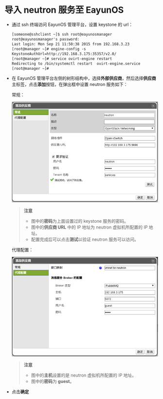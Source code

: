 # 导入 neutron 服务至 EayunOS

   * 通过 ssh 终端访问 EayunOS 管理平台，设置 keystone 的 url：

     ```
     [someone@sshclient ~]$ ssh root@eayunosmanager
     root@eayunosmanager's password:
     Last login: Mon Sep 21 11:50:38 2015 from 192.168.3.23
     [root@manager ~]# engine-config -s KeystoneAuthUrl=http://192.168.3.175:35357/v2.0/
     [root@manager ~]# service ovirt-engine restart
     Redirecting to /bin/systemctl restart  ovirt-engine.service
     [root@manager ~]#
     ```

   * 在 EayunOS 管理平台左侧的树形结构中，选择**外部供应商**，然后选择**供应商**主标签，点击**添加**按钮，在弹出框中设置 neutron 服务如下：

     常规：

     ![](../images/neutron_add_provider_general.png)

     > **注意**
     >
     > * 图中的**密码**为上面设置过的 keystone 服务的密码。
     > * 图中的**供应商 URL** 中的 IP 地址为 neutron 虚拟机所配置的 IP 地址。
     > * 配置完成后可以点击**测试**以验证 neutron 服务可以访问。

     代理配置：

     ![](../images/neutron_add_provider_proxy.png)

     > **注意**
     >
     > * 图中的**主机**设置的是 neutron 虚拟机所配置的 IP 地址。
     > * 图中的**密码**为 **guest**。

   * 点击**确定**
